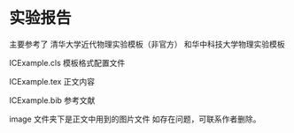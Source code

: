 # 实验报告 
主要参考了 清华大学近代物理实验模板（非官方） 和华中科技大学物理实验模板

ICExample.cls 模板格式配置文件

ICExample.tex 正文内容

ICExample.bib 参考文献

image 文件夹下是正文中用到的图片文件
如存在问题，可联系作者删除。
